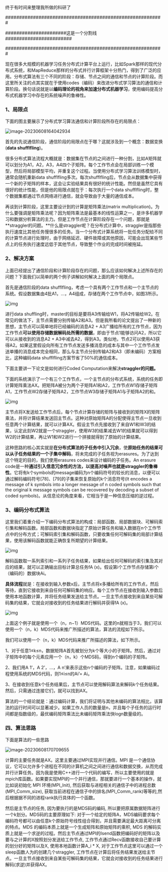 终于有时间来整理我所做的科研了

#########################################################

######################这是一个分割线########################

#########################################################

现在很多大规模的机器学习任务分布式计算平台上运行，比如Spark那样的现代分布式系统，和MapReduce那样的分布式并行计算框架十分热门，得到了广泛的应用。分布式算法有三个不同的阶段：存储、节点之间的通信和节点的计算阶段。而这里所关注的点其实就在于使用codes（编码）来改进分布式学习算法的通信和计算阶段。换句话说就是以**编码理论的视角来加速分布式机器学习**，使用编码提高分布式机器学习中存在的系统噪声的鲁棒性。

### 1、局限点

下面的图主要展示了分布式学习算法通信和计算阶段所存在的局限点：

 ![image-20230608164042934](C:\Users\Lulu\Desktop\分布式mpi项目\screenshots\科研思路1.png)

首先的先说通信阶段，通信阶段的局限点在于哪？这就涉及到一个概念：数据变换(**data shufflfling**)。

很多分布式算法流程大概就是：数据集在节点的之间进行一种分割，比如A矩阵就可以划分为A1，A2，A3，A4四个子矩阵。每个工作节点会在局部训练一个模型，然后将局部模型平均，并重复这个过程。当使用分布式学习算法训练模型时，通常会随机重新data shufflfling多次。每次shufflfling后，节点会从数据集中获得一个新的子矩阵的样本，这会让实验结果具有很好的统计性能。然但是虽然它具有很好的统计性能，但是他的局限点就在于：每次执行一个data shufflfling时，整个数据集都通过节点网络进行通信，就会导致由于大量的通信成本。



再谈到计算阶段，这里主要设计到的计算是矩阵乘法(matrix multiplication)。为什么要强调是矩阵乘法呢？因为矩阵乘法是最基本的线性运算之一，是许多机器学习和数据分析算法的主力。但是工作节点在计算阶段存在一个问题，那就是**straggler的问题。**什么是straggler呢？在分布式计算中，straggler是指那些执行速度比其他任务慢很多的任务。当一个分布式计算系统将一批任务分配给不同的计算节点进行处理时，由于网络延迟、硬件故障或其他原因，可能会出现某些节点上的任务执行速度远低于其他节点，导致整个作业的完成时间被拖延。

 

### 2、解决方案

上面已经提出了通信阶段和计算阶段存在的问题，那么应该如何解决上述所存在的问题？下面我们以简单的两个例子讲解如何解决上面的两个局限点。

首先是通信阶段的data shufflfling，考虑一个具有两个工作节点和一个主节点的系统。假设数据集由4批A1，...，A4组成，存储在两个工作节点中，如图3所示。

![img](C:\Users\Lulu\Desktop\分布式mpi项目\screenshots\科研思路2.png) 

进行data shuffling时，master的目标是要将A3传输给W1，将A2传输给W2。在常见的做法下，主节点需要分别传输A2和A3。但是我所看的论文提出了一种新的思想，主节点可以简单地将已经编码的消息A2 + A3广播给所有的工作节点，因为工作节点**可以使用存储数据解码处所需的数据**，即由于节点1能够访问A2，所以它可以从接收到的消息A2 + A3中减去A2，得到A3。类似地，节点2可以使用A3获得A2。如果这里假设向所有工作节点发送多播消息的成本与其中一个工作节点发送单播的消息成本完全相同，那么与主节点分别传输A2和A3（即未编码）方案相比，这种编码data shufflfling方案节省了50%的通信成本。 

 

下面主要讲一下论文是如何进行Coded Computation来解决**straggler的问题。**

下面的系统演示了一个有三个工作节点，一个主节点的分布式系统，系统的任务即计算矩阵乘法AX。把矩阵A被分为两个子矩阵A1和A2，工作节点W1存储子矩阵A1，工作节点W2存储子矩阵A2，工作节点W3存储子矩阵A1与子矩阵A2的和。

![img](C:\Users\Lulu\Desktop\分布式mpi项目\screenshots\科研思路3.png) 

 

主节点将X发送给工作节点后，每个节点计算存储的矩阵与接收到的矩阵X的矩阵乘法，并将计算结果发送回主节点。这种对原始矩阵A的分配使得主节点一旦收到任意两个计算结果，就可以计算AX。假设主节点先接收到了来自W1和W3的结果，认定此刻W2就是一个straggler，使用W3的结果减去W1的结果就可以得到W2的计算结果，再让W1和W2进行一个拼接就得到了原始的计算结果。

这种思路的核心其实就是**在分布式算法的子任务中引入冗余**，使**原始任务的结果可以从子任务结果的一个子集中解码**，将未完成的子任务视为erasures。为了达到这个特定的目的，我们使用erasures codes来设计编码的子任务。An erasure code是一种**通过引入信息冗余性的方法，以提高对噪声也就是straggler的鲁棒性**。它将有k个symbols的message编码为n个编码符号的较长的消息，以便可以通过解码编码符号[78]、[79]的子集来恢复原始的k个消息符号(It encodes a message of k symbols into a longer message of n coded symbols such that the original k message symbols can be recovered by decoding a subset of coded symbols)。从信息论的角度来看，它相当于是一种信息压缩的逆过程。 

### 3、编码分布式算法

这里我们着重介绍一下编码分布式算法的构成：局部函数、局部数据块、可解码索引集和解码函数。局部函数和数据块指定了原始计算任务和输入数据在n个工作节点中的分布方式；可解码索引集和解码函数，只要收集任何可解码集的局部计算结果，使用该解码函数就能正确恢复所期望的计算结果。

![img](C:\Users\Lulu\Desktop\分布式mpi项目\screenshots\科研思路4.png) 

解码函数取一系列索引和一系列子任务结果，如果给出任何可解码的索引集及其对应的结果，就可以正确输出目标计算总任务fA (x)。假设第i个工作节点存储第i个（编码的）数据块Ai。

**具体流程**就是：在接收到输入参数x后，主节点将x多播给所有的工作节点，然后等待，直到它接收到来自任何可解码集的响应。每个工作节点在接收到输入参数后使用本地函数计算，并将任务结果发送给主节点。一旦主节点接收到来自某些可解码集的结果，它就会对接收到的任务结果进行解码并获得fA (x)。

![img](C:\Users\Lulu\Desktop\分布式mpi项目\screenshots\科研思路5.png) 

上面这个例子就是使用一个（n，n−1）MDS代码。这里的n就相当于3，我们可以使用一个（n，k）MDS代码来推广所描述的算法，算法的流程如下所示。

我们可以使用一个（n，k）MDS代码来推广所描述的算法，如下所示。

1、对于任意1≤k≤n，数据矩阵A首先被划分为k个等大小的子矩阵。然后，通过对子矩阵中的每个元素应用一个（n，k）个MDS码，得到n个编码的子矩阵。

2、我们用A 1’，A 2’，...，A n’来表示这些n个编码的子矩阵。注意，如果编码过程使用系统的MDS代码，则1≤i≤n的Ai’= Ai。

3、在接收到任意k个任务结果后，主节点可以使用解码算法来解码k个任务结果。然后，只需通过连接它们，就可以找到AX。

算法的一个结论就是：通过编码计算，我们将证明与其他未编码的算法相比，该算法的运行时间可以显著减少。如果工作人员的数量是n，并且每个子任务的运行时间都是指数级的，最优编码矩阵乘法比未编码矩阵乘法快logn数量级的。

 

###  四、算法思路

下面是算法的一些思路

![image-20230608170709655](C:\Users\Lulu\Desktop\分布式mpi项目\screenshots\科研思路6.png)

计算的主要任务就是AX。这里主要通过MPI实现并行通信。MPI 是一个通信协议，它可以允许多个进程在不同的计算机之间之间进行通信和数据交换，从而完成并行计算任务。因为我是使用C++进行一个代码的编写，所以主要使用的就是mpich库函数。如果要实现MPI的一个并行通信，那就要进行一个基本的操作，就比如说初始化 MPI 环境(MPI_Init), 然后获取与进程相关的通信子中的进程总数(MPI_Comm_size),  获取当前进程在通信子中的排名(MPI_Comm_rank)等等的,然后根据据不同的进程rank执行具体的一个函数。

然后是主节点的任务, 因为要执行的是MDS码的编码, 所以要把原属数据矩阵进行一个k划分。MDS码的主要原理如下: 对于一个给定的矩阵A，MDS编码要求每个编码符号都可以由任意k个原始符号线性组合得到，并且需要满足最大距离可分离的特点。MDS 的编码本质上就是一个生成矩阵和原始矩阵的乘积, MDS 的解码实质上就是一个求逆的过程。然后主节点通过MPI的Isend函数把编码好的矩阵以及要与之计算的X按照划分发送给工作节点, 工作节点通过Recv函数接收自己要计算的划分好的矩阵以及X, 使用本地函数计算A_i * X, 对于工作节点这里可以通过一个sleep函数人为的创建几个straggler, 工作节点在计算后将任务结果发送给主节点。一旦主节点接收到来自某些可解码集的结果，它就会对接收到的任务结果进行解码(求逆)并获得AX。





